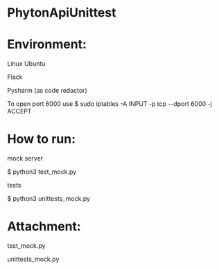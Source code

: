 # PhytonApiUnittest

# Environment:
 Linux Ubuntu 
 
 Flack
 
 Pysharm (as code redactor)
 
 To open port 6000 use $ sudo iptables -A INPUT -p tcp --dport 6000 -j ACCEPT

# How to run:
 mock server
 
 $ python3 test_mock.py

 tests
 
 $ python3 unittests_mock.py
 
# Attachment:
 test_mock.py
 
 unittests_mock.py
